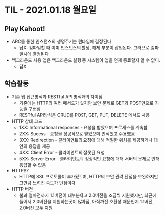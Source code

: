 # TIL - 2021.01.18 월요일

## Play Kahoot!

- ARC를 통한 인스턴스의 생명주기는 런타임에 결정된다
    - 답X: 컴파일할 때 이미 인스턴스의 할당, 해제 부분이 삽입된다. 그러므로 컴파일시에 결정된다
- 백그라운드 사용 앱은 백그라운드 실행 중 시스템이 앱을 언제 종료할지 알 수 없다.
    - 답X

## 학습활동

- 기존 웹 접근방식과 RESTful API 방식과의 차이점
    - 기존에는 HTTP의 여러 메서드가 있지만 보안 문제로 GET과 POST만으로 기능을 구현함
    - RESTful API방식은 CRUD를 POST, GET, PUT, DELETE 메서드 사용
- HTTP 상태 코드
    - 1XX: Informational responses - 요청을 받았으며 프로세스를 계속함
    - 2XX: Sucess - 요청을 성공적으로 받았으며 인식했고 수용했음
    - 3XX: Redirection - 클라이언트의 요청에 대해 적절한 위치를 제공하거나 대안의 응답을 제공
    - 4XX: Client Error - 클라이언트의 잘못된 요청
    - 5XX: Server Error - 클라이언트의 정상적인 요청에 대해 서버의 문제로 인해 응답할 수 없음
- HTTPS?
    - HTTP에 SSL 프로토콜이 추가됬으며, HTTP의 보안 관려 단점을 보완하지만 그만큼 느려진 속도가 단점이다
- HTTP 버전
    - 불과 얼마전까지 1.1버전이 대부분이고 2.0버전을 조금씩 지원했지만, 최근에 들어서 2.0버전을 지원하는곳이 많아짐, 아직까진 호환성 때문인지 1.1버전, 2.0버전 모두 지원
